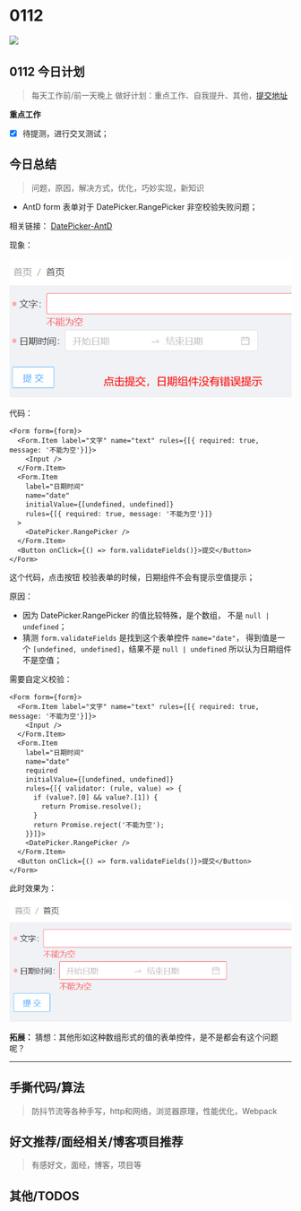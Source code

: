 
# 0112

![](http://h2.ioliu.cn/bing/OtterCliff_ZH-CN3062794263_1920x1080.jpg)


## 0112 今日计划
> 每天工作前/前一天晚上 做好计划：重点工作、自我提升、其他，[提交地址](https://github.com/cuixiaorui/study-every-day/issues)

**重点工作**

- [x] 待提测，进行交叉测试；

## 今日总结
> 问题，原因，解决方式，优化，巧妙实现，新知识

- AntD form 表单对于 DatePicker.RangePicker 非空校验失败问题；

相关链接： [DatePicker-AntD](https://ant-design.gitee.io/components/date-picker-cn/#header)

现象：

![](./imgs/Snipaste_2022-01-12_21-38-58.png)

代码：

```tsx
<Form form={form}>
  <Form.Item label="文字" name="text" rules={[{ required: true, message: '不能为空'}]}>
    <Input />
  </Form.Item>
  <Form.Item
    label="日期时间"
    name="date"
    initialValue={[undefined, undefined]}
    rules={[{ required: true, message: '不能为空'}]}
  >
    <DatePicker.RangePicker />
  </Form.Item>
  <Button onClick={() => form.validateFields()}>提交</Button>
</Form>
```

这个代码，点击按钮 校验表单的时候，日期组件不会有提示空值提示；

原因：

- 因为 DatePicker.RangePicker 的值比较特殊，是个数组， 不是 `null | undefined`；
- 猜测 `form.validateFields` 是找到这个表单控件 `name="date"`， 得到值是一个 `[undefined, undefined]`，结果不是 `null | undefined` 所以认为日期组件不是空值；

需要自定义校验：

```tsx
<Form form={form}>
  <Form.Item label="文字" name="text" rules={[{ required: true, message: '不能为空'}]}>
    <Input />
  </Form.Item>
  <Form.Item
    label="日期时间"
    name="date"
    required
    initialValue={[undefined, undefined]}
    rules={[{ validator: (rule, value) => {
      if (value?.[0] && value?.[1]) {
        return Promise.resolve();
      }
      return Promise.reject('不能为空');
    }}]}>
    <DatePicker.RangePicker />
  </Form.Item>
  <Button onClick={() => form.validateFields()}>提交</Button>
</Form>
```

此时效果为：

![](./imgs/Snipaste_2022-01-12_21-40-32.png)


**拓展：** 猜想：其他形如这种数组形式的值的表单控件，是不是都会有这个问题呢？

---



## 手撕代码/算法
> 防抖节流等各种手写，http和网络，浏览器原理，性能优化，Webpack


## 好文推荐/面经相关/博客项目推荐
> 有感好文，面经，博客，项目等


## 其他/TODOS